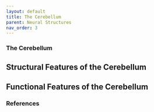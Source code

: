 ```yaml
--- 
layout: default
title: The Cerebellum
parent: Neural Structures
nav_order: 3
---
```


### The Cerebellum

## Structural Features of the Cerebellum

## Functional Features of the Cerebellum

### References
